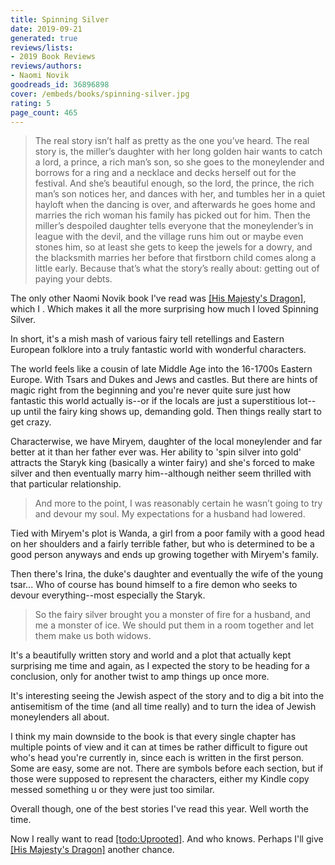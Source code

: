 ```yaml
---
title: Spinning Silver
date: 2019-09-21
generated: true
reviews/lists:
- 2019 Book Reviews
reviews/authors:
- Naomi Novik
goodreads_id: 36896898
cover: /embeds/books/spinning-silver.jpg
rating: 5
page_count: 465
---
```

> The real story isn’t half as pretty as the one you’ve heard. The real story is, the miller’s daughter with her long golden hair wants to catch a lord, a prince, a rich man’s son, so she goes to the moneylender and borrows for a ring and a necklace and decks herself out for the festival. And she’s beautiful enough, so the lord, the prince, the rich man’s son notices her, and dances with her, and tumbles her in a quiet hayloft when the dancing is over, and afterwards he goes home and marries the rich woman his family has picked out for him. Then the miller’s despoiled daughter tells everyone that the moneylender’s in league with the devil, and the village runs him out or maybe even stones him, so at least she gets to keep the jewels for a dowry, and the blacksmith marries her before that firstborn child comes along a little early. Because that’s what the story’s really about: getting out of paying your debts.

The only other Naomi Novik book I've read was [[His Majesty's Dragon]](), which I . Which makes it all the more surprising how much I loved Spinning Silver.  

<!--more-->

In short, it's a mish mash of various fairy tell retellings and Eastern European folklore into a truly fantastic world with wonderful characters.  

The world feels like a cousin of late Middle Age into the 16-1700s Eastern Europe. With Tsars and Dukes and Jews and castles. But there are hints of magic right from the beginning and you're never quite sure just how fantastic this world actually is--or if the locals are just a superstitious lot--up until the fairy king shows up, demanding gold. Then things really start to get crazy.  

Characterwise, we have Miryem, daughter of the local moneylender and far better at it than her father ever was. Her ability to 'spin silver into gold' attracts the Staryk king (basically a winter fairy) and she's forced to make silver and then eventually marry him--although neither seem thrilled with that particular relationship.  

> And more to the point, I was reasonably certain he wasn’t going to try and devour my soul. My expectations for a husband had lowered.

Tied with Miryem's plot is Wanda, a girl from a poor family with a good head on her shoulders and a fairly terrible father, but who is determined to be a good person anyways and ends up growing together with Miryem's family.  

Then there's Irina, the duke's daughter and eventually the wife of the young tsar... Who of course has bound himself to a fire demon who seeks to devour everything--most especially the Staryk.  

> So the fairy silver brought you a monster of fire for a husband, and me a monster of ice. We should put them in a room together and let them make us both widows.

It's a beautifully written story and world and a plot that actually kept surprising me time and again, as I expected the story to be heading for a conclusion, only for another twist to amp things up once more.  

It's interesting seeing the Jewish aspect of the story and to dig a bit into the antisemitism of the time (and all time really) and to turn the idea of Jewish moneylenders all about.  

I think my main downside to the book is that every single chapter has multiple points of view and it can at times be rather difficult to figure out who's head you're currently in, since each is written in the first person. Some are easy, some are not. There are symbols before each section, but if those were supposed to represent the characters, either my Kindle copy messed something u or they were just too similar.  

Overall though, one of the best stories I've read this year. Well worth the time.  

Now I really want to read [[todo:Uprooted]](). And who knows. Perhaps I'll give [[His Majesty's Dragon]]() another chance.